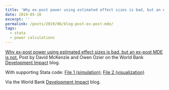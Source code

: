 ```yaml
---
title: 'Why ex-post power using estimated effect sizes is bad, but an ex-post MDE is not.'
date: 2019-05-16
excerpt: ''
permalink: /posts/2019/06/blog-post-ex-post-mde/
tags:
  - stata
  - power calculations
---
```


[Why ex-post power using estimated effect sizes is bad, but an ex-post MDE is not.](https://blogs.worldbank.org/impactevaluations/why-ex-post-power-using-estimated-effect-sizes-bad-ex-post-mde-not)
Post by David McKenzie and Owen Ozier on the World Bank [Development Impact](https://blogs.worldbank.org/impactevaluations/) blog.

With supporting Stata code: [File 1 (simulation)](https://owenozier.github.io/files/resource/blogstata/expostpower-blog-1-simulate.do); [File 2 (visualization)](https://owenozier.github.io/files/resource/blogstata/expostpower-blog-2-visualize.do)

Via the World Bank [Development Impact](https://blogs.worldbank.org/impactevaluations) blog.
